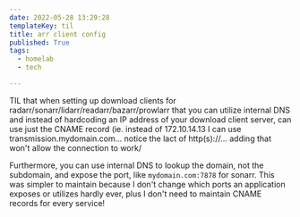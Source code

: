 ```yaml
---
date: 2022-05-28 13:29:28
templateKey: til
title: arr client config
published: True
tags:
  - homelab
  - tech

---
```


TIL that when setting up download clients for
radarr/sonarr/lidarr/readarr/bazarr/prowlarr that you can utilize internal DNS
and instead of hardcoding an IP address of your download client server, can use
just the CNAME record (ie. instead of 172.10.14.13 I can use
transmission.mydomain.com... notice the lact of http(s)://... adding that won't
allow the connection to work/

Furthermore, you can use internal DNS to lookup the domain, not the subdomain,
and expose the port, like `mydomain.com:7878` for sonarr. This was simpler to
maintain because I don't change which ports an application exposes or utilizes
hardly ever, plus I don't need to maintain CNAME records for every service!
